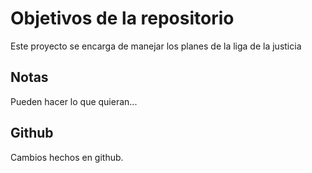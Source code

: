 # Objetivos de la repositorio

Este proyecto se encarga de manejar los planes de la liga de la justicia


## Notas
Pueden hacer lo que quieran...

## Github
Cambios hechos en github.
